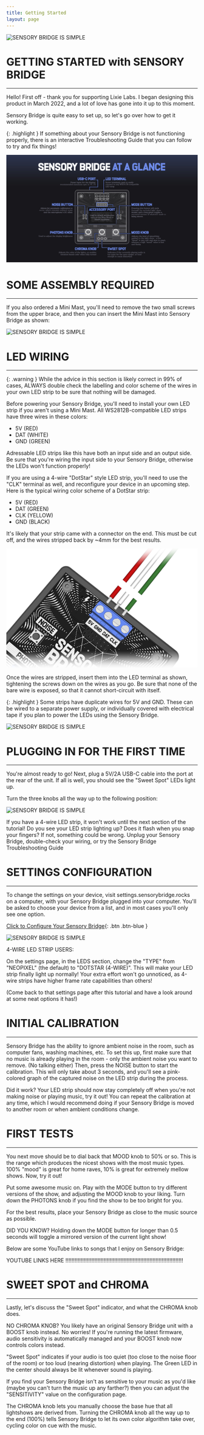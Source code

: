 ```yaml
---
title: Getting Started
layout: page
---
```


![SENSORY BRIDGE IS SIMPLE](https://github.com/connornishijima/sensory_bridge_docs/blob/main/img/7.jpg?raw=true)

# GETTING STARTED with SENSORY BRIDGE

-----------------------------------------------------------------------

Hello! First off - thank you for supporting Lixie Labs. I began designing this product in March 2022, and a lot of love has gone into it up to this moment.

Sensory Bridge is quite easy to set up, so let's go over how to get it working.

{: .highlight }
If something about your Sensory Bridge is not functioning properly, there is an interactive Troubleshooting Guide that you can follow to try and fix things!

![SENSORY BRIDGE IS SIMPLE](https://github.com/connornishijima/sensory_bridge_docs/blob/main/img/anatomy.jpg?raw=true)

# SOME ASSEMBLY REQUIRED

-----------------------------------------------------------------------

If you also ordered a Mini Mast, you'll need to remove the two small screws from the upper brace, and then you can insert the Mini Mast into Sensory Bridge as shown:

![SENSORY BRIDGE IS SIMPLE](https://github.com/connornishijima/sensory_bridge_docs/blob/main/img/mast_insert.png?raw=true)

# LED WIRING

-----------------------------------------------------------------------

{: .warning }
While the advice in this section is likely correct in 99% of cases, ALWAYS double check the labelling and color scheme of the wires in your own LED strip to be sure that nothing will be damaged.

Before powering your Sensory Bridge, you'll need to install your own LED strip if you aren't using a Mini Mast. All WS2812B-compatible LED strips have three wires in these colors:

- 5V (RED)
- DAT (WHITE)
- GND (GREEN)

Adressable LED strips like this have both an input side and an output side. Be sure that you're wiring the input side to your Sensory Bridge, otherwise the LEDs won't function properly!

If you are using a 4-wire "DotStar" style LED strip, you'll need to use the "CLK" terminal as well, and reconfigure your device in an upcoming step. Here is the typical wiring color scheme of a DotStar strip:

- 5V (RED)
- DAT (GREEN)
- CLK (YELLOW)
- GND (BLACK)

It's likely that your strip came with a connector on the end. This must be cut off, and the wires stripped back by ~4mm for the best results.

![SENSORY BRIDGE IS SIMPLE](https://github.com/connornishijima/sensory_bridge_docs/blob/main/img/wire_insert.png?raw=true)

Once the wires are stripped, insert them into the LED terminal as shown, tightening the screws down on the wires as you go. Be sure that none of the bare wire is exposed, so that it cannot short-circuit with itself.

{: .highlight }
Some strips have duplicate wires for 5V and GND. These can be wired to a separate power supply, or individually covered with electrical tape if you plan to power the LEDs using the Sensory Bridge.

![SENSORY BRIDGE IS SIMPLE](https://github.com/connornishijima/sensory_bridge_docs/blob/main/img/16.jpg?raw=true)

# PLUGGING IN FOR THE FIRST TIME

-----------------------------------------------------------------------

You're almost ready to go! Next, plug a 5V/2A USB-C cable into the port at the rear of the unit. If all is well, you should see the "Sweet Spot" LEDs light up.

Turn the three knobs all the way up to the following position:

![SENSORY BRIDGE IS SIMPLE](https://github.com/connornishijima/sensory_bridge_docs/blob/main/img/2.jpg?raw=true)

If you have a 4-wire LED strip, it won't work until the next section of the tutorial!
Do you see your LED strip lighting up? Does it flash when you snap your fingers? If not, something could be wrong. Unplug your Sensory Bridge, double-check your wiring, or try the Sensory Bridge Troubleshooting Guide

# SETTINGS CONFIGURATION

-----------------------------------------------------------------------

To change the settings on your device, visit settings.sensorybridge.rocks on a computer, with your Sensory Bridge plugged into your computer. You'll be asked to choose your device from a list, and in most cases you'll only see one option.

[Click to Configure Your Sensory Bridge](https://settings.sensorybridge.rocks){: .btn .btn-blue }

![SENSORY BRIDGE IS SIMPLE](https://github.com/connornishijima/sensory_bridge_docs/blob/main/img/settings_page_pic.png?raw=true)

4-WIRE LED STRIP USERS:

On the settings page, in the LEDS section, change the "TYPE" from "NEOPIXEL" (the default) to "DOTSTAR (4-WIRE)". This will make your LED strip finally light up normally! Your extra effort won't go unnoticed, as 4-wire strips have higher frame rate capabilities than others!

(Come back to that settings page after this tutorial and have a look around at some neat options it has!)

# INITIAL CALIBRATION

-----------------------------------------------------------------------

Sensory Bridge has the ability to ignore ambient noise in the room, such as computer fans, washing machines, etc.
To set this up, first make sure that no music is already playing in the room - only the ambient noise you want to remove. (No talking either) Then, press the NOISE button to start the calibration. This will only take about 3 seconds, and you'll see a pink-colored graph of the captured noise on the LED strip during the process.

Did it work? Your LED strip should now stay completely off when you're not making noise or playing music, try it out! You can repeat the calibration at any time, which I would recommend doing if your Sensory Bridge is moved to another room or when ambient conditions change.

# FIRST TESTS

-----------------------------------------------------------------------

You next move should be to dial back that MOOD knob to 50% or so. This is the range which produces the nicest shows with the most music types. 100% "mood" is great for home raves, 10% is great for extremely mellow shows.
Now, try it out!

Put some awesome music on. Play with the MODE button to try different versions of the show, and adjusting the MOOD knob to your liking. Turn down the PHOTONS knob if you find the show to be too bright for you.

For the best results, place your Sensory Bridge as close to the music source as possible.

DID YOU KNOW? Holding down the MODE button for longer than 0.5 seconds will toggle a mirrored version of the current light show!

Below are some YouTube links to songs that I enjoy on Sensory Bridge:
     
YOUTUBE LINKS HERE !!!!!!!!!!!!!!!!!!!!!!!!!!!!!!!!!!!!!!!!!!!!!!!!!!!!!!!!!!!!!!!!!!!!!!!!!!!!!

# SWEET SPOT and CHROMA

-----------------------------------------------------------------------

Lastly, let's discuss the "Sweet Spot" indicator, and what the CHROMA knob does.

NO CHROMA KNOB? You likely have an original Sensory Bridge unit with a BOOST knob instead. No worries! If you're running the latest firmware, audio sensitivity is automatically managed and your BOOST knob now controls colors instead.

"Sweet Spot" indicates if your audio is too quiet (too close to the noise floor of the room) or too loud (nearing distortion) when playing. The Green LED in the center should always be lit whenever sound is playing.

If you find your Sensory Bridge isn't as sensitive to your music as you'd like (maybe you can't turn the music up any farther?) then you can adjust the "SENSITIVITY" value on the configuration page.

The CHROMA knob lets you manually choose the base hue that all lightshows are derived from. Turning the CHROMA knob all the way up to the end (100%) tells Sensory Bridge to let its own color algorithm take over, cycling color on cue with the music.
